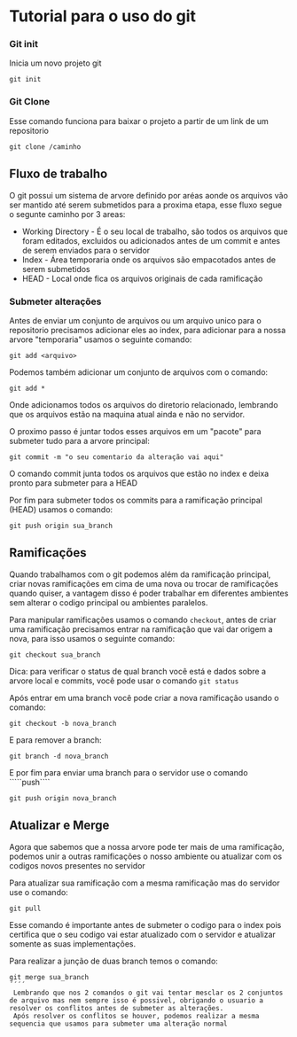 # Tutorial para o uso do git

### Git init

Inicia um novo projeto git
```
git init
```

### Git Clone

Esse comando funciona para baixar o projeto a partir de um link de um repositorio
```
git clone /caminho
```

## Fluxo de trabalho

O git possui um sistema de arvore definido por aréas aonde os arquivos vão ser mantido até serem submetidos para a proxima etapa, esse fluxo segue o segunte caminho por 3 areas:

* Working Directory - É o seu local de trabalho, são todos os arquivos que foram editados, excluidos ou adicionados antes de um commit e antes de serem enviados para o servidor
* Index - Área temporaria onde os arquivos são empacotados antes de serem submetidos
* HEAD - Local onde fica os arquivos originais de cada ramificação

### Submeter alterações

Antes de enviar um conjunto de arquivos ou um arquivo unico para o repositorio precisamos adicionar eles ao index, para adicionar para a nossa arvore "temporaria" usamos o seguinte comando:
```
git add <arquivo>
```
Podemos também adicionar um conjunto de arquivos com o comando:
```
git add *
```
Onde adicionamos todos os arquivos do diretorio relacionado, lembrando que os arquivos estão na maquina atual ainda e não no servidor.

O proximo passo é juntar todos esses arquivos em um "pacote" para submeter tudo para a arvore principal:

````
git commit -m "o seu comentario da alteração vai aqui"
````

O comando commit junta todos os arquivos que estão no index e deixa pronto para submeter para a HEAD

Por fim para submeter todos os commits para a ramificação principal (HEAD) usamos o comando:
````
git push origin sua_branch
````

## Ramificações

Quando trabalhamos com o git podemos além da ramificação principal, criar novas ramificações em cima de uma nova ou trocar de ramificações quando quiser, a vantagem disso é poder trabalhar em diferentes ambientes sem alterar o codigo principal ou ambientes paralelos.

Para manipular ramificações usamos o comando ````checkout````, antes de criar uma ramificação precisamos entrar na ramificação que vai dar origem a nova, para isso usamos o seguinte comando:

````
git checkout sua_branch
````
Dica: para verificar o status de qual branch você está e dados sobre a arvore local e commits, você pode usar o comando ```` git status ````

Após entrar em uma branch você pode criar a nova ramificação usando o comando:
````
git checkout -b nova_branch
````

E para remover a branch:
````
git branch -d nova_branch
````
 E por fim para enviar uma branch para o servidor use o comando `````push````
 ````
 git push origin nova_branch
````
## Atualizar e Merge
Agora que sabemos que a nossa arvore pode ter mais de uma ramificação, podemos unir a outras ramificações o nosso ambiente ou atualizar com os codigos novos presentes no servidor

Para atualizar sua ramificação com a mesma ramificação mas do servidor use o comando:
````
git pull
````
Esse comando é importante antes de submeter o codigo para o index pois certifica que o seu codigo vai estar atualizado com o servidor e atualizar somente as suas implementações.

Para realizar a junção de duas branch temos o comando:
````
git merge sua_branch
´´´´
 Lembrando que nos 2 comandos o git vai tentar mesclar os 2 conjuntos de arquivo mas nem sempre isso é possivel, obrigando o usuario a resolver os conflitos antes de submeter as alterações.
 Após resolver os conflitos se houver, podemos realizar a mesma sequencia que usamos para submeter uma alteração normal
 
 
 
